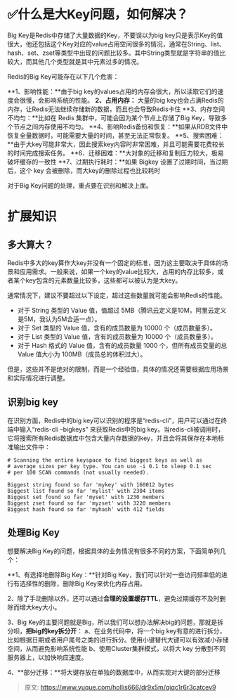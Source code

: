 # ✅什么是大Key问题，如何解决？

Big Key是Redis中存储了大量数据的Key，不要误以为big key只是表示Key的值很大，他还包括这个Key对应的value占用空间很多的情况，通常在String、list、hash、set、zset等类型中出现的问题比较多。其中String类型就是字符串的值比较大，而其他几个类型就是其中元素过多的情况。

Redis的Big Key可能存在以下几个危害：

**1、影响性能：**由于big key的values占用的内存会很大，所以读取它们的速度会很慢，会影响系统的性能。
**2、占用内存：** 大量的big key也会占满Redis的内存，让Redis无法继续存储新的数据，而且也会导致Redis卡住
**3、内存空间不均匀：**比如在 Redis 集群中，可能会因为某个节点上存储了Big Key，导致多个节点之间内存使用不均匀。
**4、影响Redis备份和恢复：**如果从RDB文件中恢复全量数据时，可能需要大量的时间，甚至无法正常恢复。
**5、搜索困难：**由于大key可能非常大，因此搜索key内容时非常困难，并且可能需要花费较长的时间完成搜索任务。
**6、迁移困难：**大对象的迁移和复制压力较大，极易破坏缓存的一致性
**7、过期执行耗时：**如果 Bigkey 设置了过期时间，当过期后，这个 key 会被删除，而大key的删除过程也比较耗时

对于Big Key问题的处理，重点要在识别和解决上面。


# 扩展知识


## 多大算大？

Redis中多大的key算作大key并没有一个固定的标准，因为这主要取决于具体的场景和应用需求。一般来说，如果一个key的value比较大，占用的内存比较多，或者某个key包含的元素数量比较多，这些都可以被认为是大key。

通常情况下，建议不要超过以下设定，超过这些数量就可能会影响Redis的性能。

- 对于 String 类型的 Value 值，值超过 5MB（腾讯云定义是10M，阿里云定义是5M，我认为5M合适一点）。
- 对于 Set 类型的 Value 值，含有的成员数量为 10000 个（成员数量多）。
- 对于 List 类型的 Value 值，含有的成员数量为 10000 个（成员数量多）。
- 对于 Hash 格式的 Value 值，含有的成员数量 1000 个，但所有成员变量的总 Value 值大小为 100MB（成员总的体积过大）。

但是，这些并不是绝对的限制，而是一个经验值，具体的情况还需要根据应用场景和实际情况进行调整。


## 识别big key

在识别方面，Redis中的big key可以识别的程序是“redis-cli”，用户可以通过在终端中输入“redis-cli –bigkeys” 来获取Redis中的big key。当redis-cli被调用时，它将搜索所有Redis数据库中包含大量内存数据的key，并且会将其保存在本地标准输出文件中：

```
# Scanning the entire keyspace to find biggest keys as well as
# average sizes per key type. You can use -i 0.1 to sleep 0.1 sec
# per 100 SCAN commands (not usually needed).

Biggest string found so far 'mykey' with 160012 bytes
Biggest list found so far 'mylist' with 2304 items
Biggest set found so far 'myset' with 1230 members
Biggest zset found so far 'myzset' with 3220 members
Biggest hash found so far 'myhash' with 412 fields
```


## 处理Big Key

想要解决Big Key的问题，根据具体的业务情况有很多不同的方案，下面简单列几个：

**1、有选择地删除Big Key：**针对Big Key，我们可以针对一些访问频率低的进行有选择性的删除，删除Big Key来优化内存占用。

2、除了手动删除以外，还可以通过**合理的设置缓存TTL**，避免过期缓存不及时删除而增大key大小。

3、Big Key的主要问题就是Big，所以我们可以想办法解决big的问题，那就是拆分呗，**把big的key拆分开**：
a、在业务代码中，将一个big key有意的进行拆分，比如根据日期或者用户尾号之类的进行拆分。使用小键替代大键可以有效减小存储空间，从而避免影响系统性能
b、使用Cluster集群模式，以将大 key 分散到不同服务器上，以加快响应速度。

4、**部分迁移：**将大键存放在单独的数据库中，从而实现对大键的部分迁移



> 原文: <https://www.yuque.com/hollis666/dr9x5m/qiqc1r6r3catcev9>